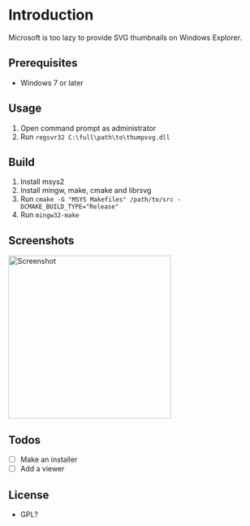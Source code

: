 # Introduction
Microsoft is too lazy to provide SVG thumbnails on Windows Explorer.

## Prerequisites
- Windows 7 or later

## Usage
1. Open command prompt as administrator
1. Run `regsvr32 C:\full\path\to\thumpsvg.dll`

## Build
1. Install msys2
1. Install mingw, make, cmake and librsvg
1. Run `cmake -G "MSYS Makefiles" /path/to/src -DCMAKE_BUILD_TYPE="Release"`
1. Run `mingw32-make`

## Screenshots
<img alt="Screenshot" src="../assets/screenshot.png?raw=true" width="320">

## Todos
- [ ] Make an installer
- [ ] Add a viewer

## License
- GPL?
